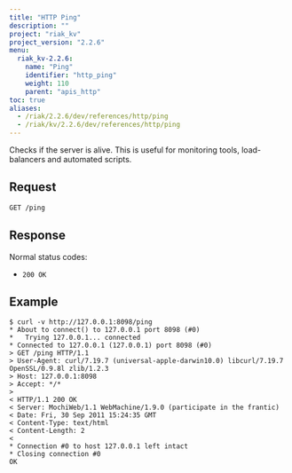 ```yaml
---
title: "HTTP Ping"
description: ""
project: "riak_kv"
project_version: "2.2.6"
menu:
  riak_kv-2.2.6:
    name: "Ping"
    identifier: "http_ping"
    weight: 110
    parent: "apis_http"
toc: true
aliases:
  - /riak/2.2.6/dev/references/http/ping
  - /riak/kv/2.2.6/dev/references/http/ping
---
```


Checks if the server is alive. This is useful for monitoring tools, load-balancers and automated scripts.

## Request

```bash
GET /ping
```

## Response

Normal status codes:

* `200 OK`

## Example

```curl
$ curl -v http://127.0.0.1:8098/ping
* About to connect() to 127.0.0.1 port 8098 (#0)
*   Trying 127.0.0.1... connected
* Connected to 127.0.0.1 (127.0.0.1) port 8098 (#0)
> GET /ping HTTP/1.1
> User-Agent: curl/7.19.7 (universal-apple-darwin10.0) libcurl/7.19.7 OpenSSL/0.9.8l zlib/1.2.3
> Host: 127.0.0.1:8098
> Accept: */*
>
< HTTP/1.1 200 OK
< Server: MochiWeb/1.1 WebMachine/1.9.0 (participate in the frantic)
< Date: Fri, 30 Sep 2011 15:24:35 GMT
< Content-Type: text/html
< Content-Length: 2
<
* Connection #0 to host 127.0.0.1 left intact
* Closing connection #0
OK
```
